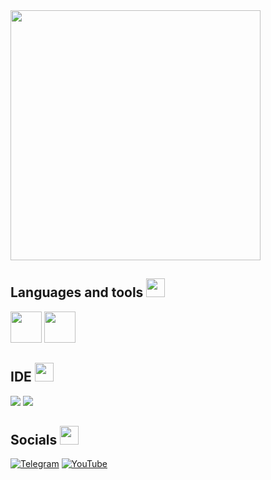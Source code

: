
<img src="RPReplay_Final1707848974.gif" width="400" height="400">

## Languages and tools <img src="RPReplay_Final1707848974.gif" width="30" height="30">
<img src="https://user-images.githubusercontent.com/25181517/117201156-9a724800-adec-11eb-9a9d-3cd0f67da4bc.png" width="50" height="50">
<img src="https://user-images.githubusercontent.com/25181517/192106073-90fffafe-3562-4ff9-a37e-c77a2da0ff58.png" width="50" height="50">

## IDE <img src="RPReplay_Final1707848974.gif" width="30" height="30">
<img src="https://user-images.githubusercontent.com/25181517/192108890-200809d1-439c-4e23-90d3-b090cf9a4eea.png
">
<img src="https://user-images.githubusercontent.com/25181517/192108891-d86b6220-e232-423a-bf5f-90903e6887c3.png
">
## Socials <img src="RPReplay_Final1707848974.gif" width="30" height="30">


[![Telegram](https://img.shields.io/badge/Telegram-2CA5E0?style=for-the-badge&logo=telegram&logoColor=white)](https://t.me/Greqit)
[![YouTube](https://img.shields.io/badge/YouTube-FF0000?style=for-the-badge&logo=youtube&logoColor=white)]([https://www.youtube.com/channel/UCrK1gvbHl5AxAJE1RLguJ_Q)

